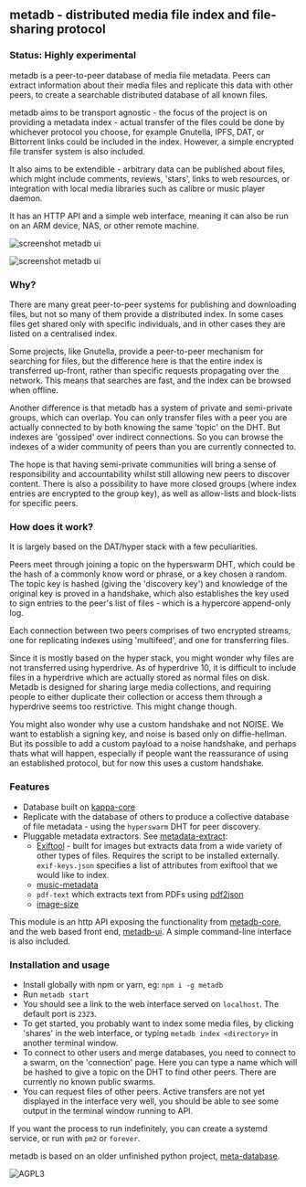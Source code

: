 ## metadb - distributed media file index and file-sharing protocol

### Status: Highly experimental

metadb is a peer-to-peer database of media file metadata. Peers can extract information about their media files and replicate this data with other peers, to create a searchable distributed database of all known files.

metadb aims to be transport agnostic - the focus of the project is on providing a metadata index - actual transfer of the files could be done by whichever protocol you choose, for example Gnutella, IPFS, DAT, or Bittorrent links could be included in the index. However, a simple encrypted file transfer system is also included.

It also aims to be extendible - arbitrary data can be published about files, which might include comments, reviews, 'stars', links to web resources, or integration with local media libraries such as calibre or music player daemon.

It has an HTTP API and a simple web interface, meaning it can also be run on an ARM device, NAS, or other remote machine.

![screenshot metadb ui](http://ameba.ehion.com/download/metadb-screenshot1.png)

![screenshot metadb ui](http://ameba.ehion.com/download/metadb-screenshot2.png)

### Why?

There are many great peer-to-peer systems for publishing and downloading files, but not so many of them provide a distributed index. In some cases files get shared only with specific individuals, and in other cases they are listed on a centralised index.

Some projects, like Gnutella, provide a peer-to-peer mechanism for searching for files, but the difference here is that the entire index is transferred up-front, rather than specific requests propagating over the network.  This means that searches are fast, and the index can be browsed when offline.

Another difference is that metadb has a system of private and semi-private groups, which can overlap. You can only transfer files with a peer you are actually connected to by both knowing the same 'topic' on the DHT. But indexes are 'gossiped' over indirect connections. So you can browse the indexes of a wider community of peers than you are currently connected to.

The hope is that having semi-private communities will bring a sense of responsibility and accountability whilst still allowing new peers to discover content. There is also a possibility to have more closed groups (where index entries are encrypted to the group key), as well as allow-lists and block-lists for specific peers.

### How does it work?

It is largely based on the DAT/hyper stack with a few peculiarities.

Peers meet through joining a topic on the hyperswarm DHT, which could be the hash of a commonly know word or phrase, or a key chosen a random.  The topic key is hashed (giving the 'discovery key') and knowledge of the original key is proved in a handshake, which also establishes the key used to sign entries to the peer's list of files - which is a hypercore append-only log.

Each connection between two peers comprises of two encrypted streams, one for replicating indexes using 'multifeed',  and one for transferring files.

Since it is mostly based on the hyper stack, you might wonder why files are not transferred using hyperdrive.  As of hyperdrive 10, it is difficult to include files in a hyperdrive which are actually stored as normal files on disk.  Metadb is designed for sharing large media collections, and requiring people to either duplicate their collection or access them through a hyperdrive seems too restrictive. This might change though.

You might also wonder why use a custom handshake and not NOISE. We want to establish a signing key, and noise is based only on diffie-hellman. But its possible to add a custom payload to a noise handshake, and perhaps thats what will happen, especially if people want the reassurance of using an established protocol, but for now this uses a custom handshake.

### Features

- Database built on [kappa-core](https://github.com/kappa-db/kappa-core)
- Replicate with the database of others to produce a collective database of file metadata - using the `hyperswarm` DHT for peer discovery.
- Pluggable metadata extractors. See [metadata-extract](https://github.com/ameba23/metadata-extract):
  - [Exiftool](https://www.sno.phy.queensu.ca/~phil/exiftool/) - built for images but extracts data from a wide variety of other types of files.  Requires the script to be installed externally.  `exif-keys.json` specifies a list of attributes from exiftool that we would like to index.
  - [music-metadata](https://github.com/borewit/music-metadata)
  - `pdf-text` which extracts text from PDFs using [pdf2json](https://github.com/modesty/pdf2json)
  - [image-size](https://github.com/image-size/image-size)

This module is an http API exposing the functionality from [metadb-core](https://github.com/ameba23/metadb-core), and the web based front end, [metadb-ui](https://github.com/ameba23/metadb-ui). A simple command-line interface is also included.

### Installation and usage

- Install globally with npm or yarn, eg: `npm i -g metadb`
- Run `metadb start`
- You should see a link to the web interface served on `localhost`. The default port is `2323`.
- To get started, you probably want to index some media files, by clicking 'shares' in the web interface, or typing `metadb index <directory>` in another terminal window.
- To connect to other users and merge databases, you need to connect to a swarm, on the 'connection' page.
Here you can type a name which will be hashed to give a topic on the DHT to find other peers.  There are currently no known public swarms.
- You can request files of other peers. Active transfers are not yet displayed in the interface very well, you should be able to see some output in the terminal window running to API.

If you want the process to run indefinitely, you can create a systemd service, or run with `pm2` or `forever`. 

metadb is based on an older unfinished python project, [meta-database](https://github.com/ameba23/meta-database). 

![AGPL3](https://www.gnu.org/graphics/agplv3-with-text-162x68.png)
